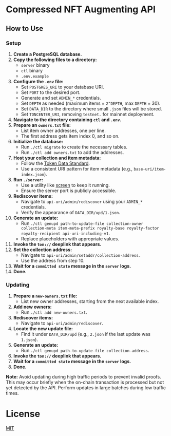 # Compressed NFT Augmenting API

## How to Use

### Setup

1. **Create a PostgreSQL database.**
2. **Copy the following files to a directory:**
   - `server` binary
   - `ctl` binary
   - `.env.example`
3. **Configure the `.env` file:**
   - Set `POSTGRES_URI` to your database URI.
   - Set `PORT` to the desired port.
   - Generate and set `ADMIN_*` credentials.
   - Set `DEPTH` as needed (maximum items = `2^DEPTH`, max `DEPTH` = 30).
   - Set `DATA_DIR` to the directory where small `.json` files will be stored.
   - Set `TONCENTER_URI`, removing `testnet.` for mainnet deployment.
4. **Navigate to the directory containing `ctl` and `.env`.**
5. **Prepare an `owners.txt` file:**
   - List item owner addresses, one per line.
   - The first address gets item index 0, and so on.
6. **Initialize the database:**
   - Run `./ctl migrate` to create the necessary tables.
   - Run `./ctl add owners.txt` to add the addresses.
7. **Host your collection and item metadata:**
   - Follow the [Token Data Standard](https://github.com/ton-blockchain/TEPs/blob/master/text/0064-token-data-standard.md).
   - Use a consistent URI pattern for item metadata (e.g., `base-uri/item-index.json`).
8. **Run `./server`:**
   - Use a utility like [screen](https://www.gnu.org/software/screen/manual/screen.html) to keep it running.
   - Ensure the server port is publicly accessible.
9. **Rediscover items:**
   - Navigate to `api-uri/admin/rediscover` using your `ADMIN_*` credentials.
   - Verify the appearance of `DATA_DIR/upd/1.json`.
10. **Generate an update:**
    - Run `./ctl genupd path-to-update-file collection-owner collection-meta item-meta-prefix royalty-base royalty-factor royalty-recipient api-uri-including-v1`.
    - Replace placeholders with appropriate values.
11. **Invoke the `ton://` deeplink that appears.**
12. **Set the collection address:**
    - Navigate to `api-uri/admin/setaddr/collection-address`.
    - Use the address from step 10.
13. **Wait for a `committed state` message in the `server` logs.**
14. **Done.**

### Updating

1. **Prepare a `new-owners.txt` file:**
   - List new owner addresses, starting from the next available index.
2. **Add new owners:**
   - Run `./ctl add new-owners.txt`.
3. **Rediscover items:**
   - Navigate to `api-uri/admin/rediscover`.
4. **Locate the new update file:**
   - Find it under `DATA_DIR/upd` (e.g., `2.json` if the last update was `1.json`).
5. **Generate an update:**
   - Run `./ctl genupd path-to-update-file collection-address`.
6. **Invoke the `ton://` deeplink that appears.**
7. **Wait for a `committed state` message in the `server` logs.**
8. **Done.**

**Note:** Avoid updating during high traffic periods to prevent invalid proofs. This may occur briefly when the on-chain transaction is processed but not yet detected by the API. Perform updates in large batches during low traffic times.

# License

[MIT](LICENSE)

